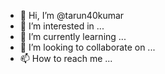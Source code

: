 - 👋 Hi, I’m @tarun40kumar
- 👀 I’m interested in ...
- 🌱 I’m currently learning ...
- 💞️ I’m looking to collaborate on ...
- 📫 How to reach me ...

<!---
tarun40kumar/tarun40kumar is a ✨ special ✨ repository because its `README.md` (this file) appears on your GitHub profile.
You can click the Preview link to take a look at your changes.
--->
